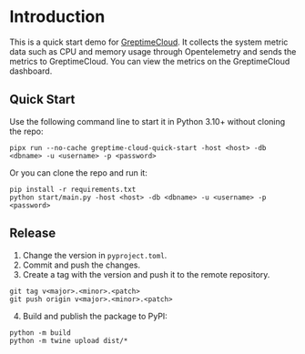 # Introduction

This is a quick start demo for [GreptimeCloud](https://greptime.cloud/). It collects the system metric data such as CPU and memory usage through Opentelemetry and sends the metrics to GreptimeCloud. You can view the metrics on the GreptimeCloud dashboard.

## Quick Start

Use the following command line to start it in Python 3.10+ without cloning the repo:

```shell
pipx run --no-cache greptime-cloud-quick-start -host <host> -db <dbname> -u <username> -p <password>
```

Or you can clone the repo and run it:

```shell
pip install -r requirements.txt
python start/main.py -host <host> -db <dbname> -u <username> -p <password>
```

## Release

1. Change the version in `pyproject.toml`.
2. Commit and push the changes.
3. Create a tag with the version and push it to the remote repository.

```shell
git tag v<major>.<minor>.<patch>
git push origin v<major>.<minor>.<patch>
```

4. Build and publish the package to PyPI:

```shell
python -m build
python -m twine upload dist/*
```
